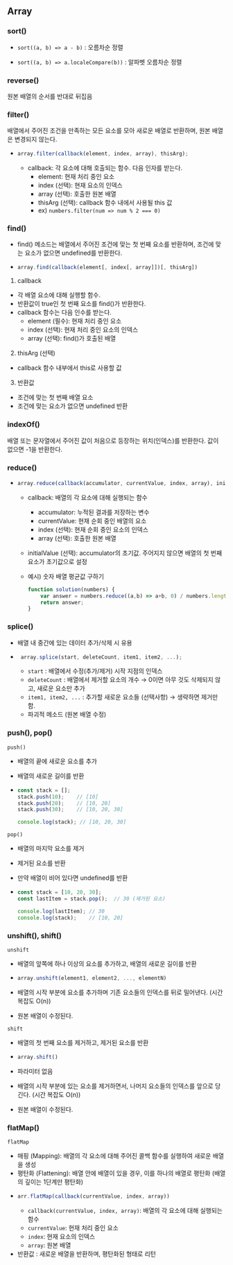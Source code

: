 ## Array
### sort()
- `sort((a, b) => a - b)` : 오름차순 정렬

- `sort((a, b) => a.localeCompare(b))` : 알파벳 오름차순 정렬

### reverse()
원본 배열의 순서를 반대로 뒤집음

### filter()
배열에서 주어진 조건을 만족하는 모든 요소를 모아 새로운 배열로 반환하며, 원본 배열은 변경되지 않는다.
- ```js
  array.filter(callback(element, index, array), thisArg);
  ```
  - callback: 각 요소에 대해 호출되는 함수. 다음 인자를 받는다.
    - element: 현재 처리 중인 요소
    - index (선택): 현재 요소의 인덱스
    - array (선택): 호출한 원본 배열
    - thisArg (선택): callback 함수 내에서 사용될 this 값
    - ex) `numbers.filter(num => num % 2 === 0)`

### find()
- find() 메소드는 배열에서 주어진 조건에 맞는 첫 번째 요소를 반환하며, 조건에 맞는 요소가 없으면 undefined를 반환한다.

- ```js
  array.find(callback(element[, index[, array]])[, thisArg])
  ```

1. callback
  - 각 배열 요소에 대해 실행할 함수.
  - 반환값이 true인 첫 번째 요소를 find()가 반환한다.
  - callback 함수는 다음 인수를 받는다.
    - element (필수): 현재 처리 중인 요소
    - index (선택): 현재 처리 중인 요소의 인덱스
    - array (선택): find()가 호출된 배열
2. thisArg (선택)
  - callback 함수 내부에서 this로 사용할 값

3. 반환값
- 조건에 맞는 첫 번째 배열 요소
- 조건에 맞는 요소가 없으면 undefined 반환

### indexOf()
배열 또는 문자열에서 주어진 값이 처음으로 등장하는 위치(인덱스)를 반환한다. 값이 없으면 -1을 반환한다.

### reduce()
- ```js
  array.reduce(callback(accumulator, currentValue, index, array), initialValue);
  ```
  - callback: 배열의 각 요소에 대해 실행되는 함수
    - accumulator: 누적된 결과를 저장하는 변수
    - currentValue: 현재 순회 중인 배열의 요소
    - index (선택): 현재 순회 중인 요소의 인덱스
    - array (선택): 호출한 원본 배열

  - initialValue (선택): accumulator의 초기값. 주어지지 않으면 배열의 첫 번째 요소가 초기값으로 설정

  - 예시) 숫자 배열 평균값 구하기
      ```js
      function solution(numbers) {
          var answer = numbers.reduce((a,b) => a+b, 0) / numbers.length;
          return answer;
      }
      ```

### splice()
- 배열 내 중간에 있는 데이터 추가/삭제 시 유용
 - ```js
    array.splice(start, deleteCount, item1, item2, ...);
   ```
    - `start` : 배열에서 수정(추가/제거) 시작 지점의 인덱스
    - `deleteCount` : 배열에서 제거할 요소의 개수 → 0이면 아무 것도 삭제되지 않고, 새로운 요소만 추가
    - `item1, item2, ...` : 추가할 새로운 요소들 (선택사항) → 생략하면 제거만 함.
    - 파괴적 메소드 (원본 배열 수정)
    
### push(), pop()
`push()`
- 배열의 끝에 새로운 요소를 추가

- 배열의 새로운 길이를 반환

- ```js
  const stack = [];
  stack.push(10);    // [10]
  stack.push(20);    // [10, 20]
  stack.push(30);    // [10, 20, 30]

  console.log(stack); // [10, 20, 30]
  ```

`pop()`
- 배열의 마지막 요소를 제거
- 제거된 요소를 반환
- 만약 배열이 비어 있다면 undefined를 반환

- ```js
  const stack = [10, 20, 30];
  const lastItem = stack.pop();  // 30 (제거된 요소)

  console.log(lastItem); // 30
  console.log(stack);    // [10, 20]
  ```

### unshift(), shift()
`unshift`
- 배열의 앞쪽에 하나 이상의 요소를 추가하고, 배열의 새로운 길이를 반환

- ```js
  array.unshift(element1, element2, ..., elementN)
  ```

- 배열의 시작 부분에 요소를 추가하며 기존 요소들의 인덱스를 뒤로 밀어낸다. (시간 복잡도 O(n))
- 원본 배열이 수정된다.


`shift`
- 배열의 첫 번째 요소를 제거하고, 제거된 요소를 반환

- ```js
  array.shift()
  ```

- 파라미터 없음
- 배열의 시작 부분에 있는 요소를 제거하면서, 나머지 요소들의 인덱스를 앞으로 당긴다. (시간 복잡도 O(n))
- 원본 배열이 수정된다.

### flatMap()
`flatMap`
- 매핑 (Mapping): 배열의 각 요소에 대해 주어진 콜백 함수를 실행하여 새로운 배열을 생성
- 평탄화 (Flattening): 배열 안에 배열이 있을 경우, 이를 하나의 배열로 평탄화 (배열의 깊이는 1단계만 평탄화)
- ```js
  arr.flatMap(callback(currentValue, index, array))
  ```
  - `callback(currentValue, index, array)`: 배열의 각 요소에 대해 실행되는 함수
  - `currentValue`: 현재 처리 중인 요소
  - `index`: 현재 요소의 인덱스
  - `array`: 원본 배열
- 반환값 : 새로운 배열을 반환하며, 평탄화된 형태로 리턴